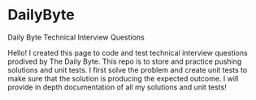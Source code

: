 # DailyByte
Daily Byte Technical Interview Questions


Hello! I created this page to code and test technical interview questions prodived by The Daily Byte. This repo is to store and practice pushing solutions and unit tests. I first solve the problem and create unit tests to make sure that the solution is producing the expected outcome. I will provide in depth documentation of all my solutions and unit tests!
